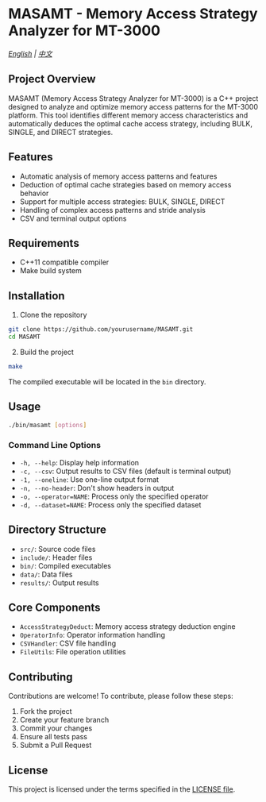 # MASAMT - Memory Access Strategy Analyzer for MT-3000

*[English](README.md) | [中文](README_CN.md)*

## Project Overview
MASAMT (Memory Access Strategy Analyzer for MT-3000) is a C++ project designed to analyze and optimize memory access patterns for the MT-3000 platform. This tool identifies different memory access characteristics and automatically deduces the optimal cache access strategy, including BULK, SINGLE, and DIRECT strategies.

## Features
- Automatic analysis of memory access patterns and features
- Deduction of optimal cache strategies based on memory access behavior
- Support for multiple access strategies: BULK, SINGLE, DIRECT
- Handling of complex access patterns and stride analysis
- CSV and terminal output options

## Requirements
- C++11 compatible compiler
- Make build system

## Installation
1. Clone the repository
```bash
git clone https://github.com/yourusername/MASAMT.git
cd MASAMT
```

2. Build the project
```bash
make
```

The compiled executable will be located in the `bin` directory.

## Usage
```bash
./bin/masamt [options]
```

### Command Line Options
- `-h, --help`: Display help information
- `-c, --csv`: Output results to CSV files (default is terminal output)
- `-1, --oneline`: Use one-line output format
- `-n, --no-header`: Don't show headers in output
- `-o, --operator=NAME`: Process only the specified operator
- `-d, --dataset=NAME`: Process only the specified dataset

## Directory Structure
- `src/`: Source code files
- `include/`: Header files
- `bin/`: Compiled executables
- `data/`: Data files
- `results/`: Output results

## Core Components
- `AccessStrategyDeduct`: Memory access strategy deduction engine
- `OperatorInfo`: Operator information handling
- `CSVHandler`: CSV file handling
- `FileUtils`: File operation utilities

## Contributing
Contributions are welcome! To contribute, please follow these steps:
1. Fork the project
2. Create your feature branch
3. Commit your changes
4. Ensure all tests pass
5. Submit a Pull Request

## License
This project is licensed under the terms specified in the [LICENSE file](LICENSE). 